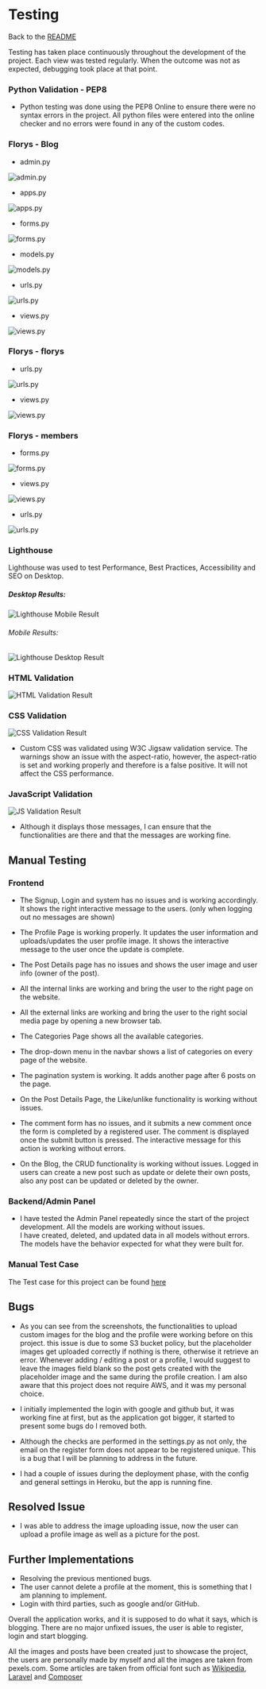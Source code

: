 # Testing
Back to the [README](README.md)

Testing has taken place continuously throughout the development of the project. Each view was tested regularly. 
  When the outcome was not as expected, debugging took place at that point.  

### Python Validation - PEP8
* Python testing was done using the PEP8 Online to ensure there were no syntax errors in the project. All python files
were entered into the online checker and no errors were found in any of the custom codes.


### Florys - Blog

- admin.py

![admin.py](assets/test/blog_pep8_admin.jpg)

- apps.py

![apps.py](assets/test/blog_pep8_apps.jpg)

- forms.py

![forms.py](assets/test/blog_pep8_forms.jpg)

- models.py

![models.py](assets/test/blog_pep8_models.jpg)

- urls.py

![urls.py](assets/test/blog_pep8_urls.jpg)

- views.py

![views.py](assets/test/blog_pep8_views.jpg)


### Florys - florys

- urls.py

![urls.py](assets/test/florys_pep8_urls.jpg)

- views.py

![views.py](assets/test/florys_pep8_views.jpg)


### Florys - members

- forms.py

![forms.py](assets/test/members_pep8_forms.jpg)

- views.py

![views.py](assets/test/members_pep8_views.jpg)

- urls.py

![urls.py](assets/test/members_pep8_urls.jpg)



### Lighthouse
Lighthouse was used to test Performance, Best Practices, Accessibility and SEO on Desktop.

##### Desktop Results:
![Lighthouse Mobile Result](assets/test/lighthouse_test_desktop.jpg)

###### Mobile Results:
![Lighthouse Desktop Result](assets/test/lighthouse_test_mobile.jpg)

### HTML Validation
![HTML Validation Result](assets/test/html_validator_results.jpg)




### CSS Validation

![CSS Validation Result](assets/test/css_validator_results.jpg)
* Custom CSS was validated using W3C Jigsaw validation service. The warnings show an issue with the aspect-ratio, however, 
the aspect-ratio is set and working properly and therefore is a false positive. It will not affect the CSS performance.

### JavaScript Validation

![JS Validation Result](assets/test/js_validator_results.jpg)

* Although it displays those messages, I can ensure that the functionalities are there and that the messages are working fine. 



## Manual Testing
### Frontend
* The Signup, Login and system has no issues and is working accordingly. It shows the right 
  interactive message to the users. (only when logging out no messages are shown)
* The Profile Page is working properly. It updates the user information and uploads/updates the 
  user profile image. It shows the interactive message to the user once the update is complete.
* The Post Details page has no issues and shows the user image and user info (owner of the post).
* All the internal links are working and bring the user to the right page on the website.
* All the external links are working and bring the user to the right social media page by opening a new browser tab.
* The Categories Page shows all the available categories.
* The drop-down menu in the navbar shows a list of categories on every page of the website.


* The pagination system is working. It adds another page after 6 posts on the page.
* On the Post Details Page, the Like/unlike functionality is working without issues.
* The comment form has no issues, and it submits a new comment once the form is completed by a
  registered user. 
  The comment is displayed once the submit button is pressed. The interactive message for 
  this action is working without errors. 

* On the Blog, the CRUD functionality is working without issues. Logged in users can create a new 
  post such as update or delete their own posts, also any post can be updated or deleted by the owner.  

### Backend/Admin Panel
* I have tested the Admin Panel repeatedly since the start of the project development. All the models are working without issues.  
  I have created, deleted, and updated data in all models without errors. The models have the behavior expected for what they were built for.


### Manual Test Case
The Test case for this project can be found [here](https://docs.google.com/spreadsheets/d/1CiuYo534FCLScvpeDLh2PPmHYfuY1Ati7bLFGkS_Fq4/edit?usp=sharing)


## Bugs

- As you can see from the screenshots, the functionalities to upload custom images for the blog and the profile were working before on this project. 
this issue is due to some S3 bucket policy, but the placeholder images get uploaded correctly if nothing is there, otherwise it retrieve an error. 
Whenever adding / editing a post or a profile, I would suggest to leave the images field blank so the post gets created with the placeholder image and the same during the profile creation. 
I am also aware that this project does not require AWS, and it was my personal choice.

- I initially implemented the login with google and github but, it was working fine at first, but as the application got bigger,
it started to present some bugs do I removed both. 

- Although the checks are performed in the settings.py as not only, the email on the register form does not appear to be registered unique.
This is a bug that I will be planning to address in the future.

- I had a couple of issues during the deployment phase, with the config and general settings in Heroku, but the app is running fine.


## Resolved Issue

- I was able to address the image uploading issue, now the user can upload a profile image as well as a picture for the post.


## Further Implementations

- Resolving the previous mentioned bugs.
- The user cannot delete a profile at the moment, this is something that I am planning to implement.
- Login with third parties, such as google and/or GitHub.





Overall the application works, and it is supposed to do what it says, which is blogging. 
There are no major unfixed issues, the user is able to register, login and start blogging. 

All the images and posts have been created just to showcase the project, the users are personally made by myself and all the images are taken from pexels.com.
Some articles are taken from official font such as [Wikipedia](https://www.wikipedia.org/), [Laravel](https://laravel.com/) and [Composer](https://getcomposer.org/)